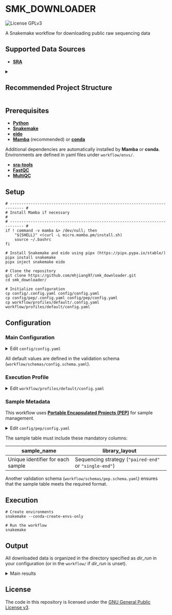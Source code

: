 <!-- markdownlint-configure-file {"no-inline-html": {"allowed_elements": ["code", "details", "h2", "summary"]}} -->

# SMK_DOWNLOADER

![License GPLv3](https://img.shields.io/badge/License-GPLv3-blue.svg)

A Snakemake workflow for downloading public raw sequencing data

## Supported Data Sources

- [**SRA**](https://www.ncbi.nlm.nih.gov/sra)

<details>

<summary><h2>Recommended Project Structure</h2></summary>

```text
data/
├── sra/
│   └── PRJNA*/            # Data organized by BioProject
│       ├── fastqc/            # QC reports
│       ├── multiqc/           # Aggregated QC reports
│       ├── SRRxxx/
│       │   ├── SRRxxx.sra
│       │   └── SRRxxx.fastq.gz    # Single-end reads
│       ├── SRRxxx/            # Individual SRA entries
│       │   ├── SRRxxx.sra         # Raw SRA files
│       │   ├── SRRxxx_1.fastq.gz  # Paired-end forward reads
│       │   └── SRRxxx_2.fastq.gz  # Paired-end reverse reads
│       ├── SRRxxx.fq.gz        # Symbolic links (single-end)
│       ├── SRRxxx_R1.fq.gz     # Symbolic links (paired-end forward)
│       └── SRRxxx_R2.fq.gz     # Symbolic links (paired-end reverse)
└── code/
    └── smk_downloader/    # This workflow
```

</details>

## Prerequisites

- [**Python**](https://www.python.org)
- [**Snakemake**](https://snakemake.github.io)
- [**eido**](https://pep.databio.org/eido/)
- [**Mamba**](https://mamba.readthedocs.io/en/latest/) (recommended) or [**conda**](https://docs.conda.io/projects/conda/en/stable/)

Additional dependencies are automatically installed by **Mamba** or **conda**. Environments are defined in yaml files under `workflow/envs/`.

- [**sra-tools**](https://github.com/ncbi/sra-tools)
- [**FastQC**](https://www.bioinformatics.babraham.ac.uk/projects/fastqc/)
- [**MultiQC**](https://multiqc.info/)

## Setup

```shell
# ---------------------------------------------------------------------------- #
# Install Mamba if necessary                                                   #
# ---------------------------------------------------------------------------- #
if ! command -v mamba &> /dev/null; then
    "${SHELL}" <(curl -L micro.mamba.pm/install.sh)
    source ~/.bashrc
fi

# Install Snakemake and eido using pipx (https://pipx.pypa.io/stable/)
pipx install snakemake
pipx inject snakemake eido

# Clone the repository
git clone https://github.com/mhjiang97/smk_downloader.git
cd smk_downloader/

# Initialize configuration
cp config/.config.yaml config/config.yaml
cp config/pep/.config.yaml config/pep/config.yaml
cp workflow/profiles/default/.config.yaml workflow/profiles/default/config.yaml
```

## Configuration

### Main Configuration

<details>

<summary>Edit <code>config/config.yaml</code></summary>

```yaml
dir_run: /projects/data/sra/PRJNAxxx    # Path to the directory where data will be downloaded (Optional)

retries_sra: 1                          # How many times to retry downloading SRA data (Default: 1)

suffixes_fastq_renamed:                 # Suffixes for renamed FASTQ files (Defaults: {paired-end: ["_R1.fq.gz", "_R2.fq.gz"], single-end: ".fq.gz"})
  paired-end:
    - "_R1.fq.gz"
    - "_R2.fq.gz"
  single-end: ".fq.gz"

run_fastqc: true                        # Whether to run FastQC on downloaded FASTQ files (Default: true)
run_multiqc: true                       # Whether to run MultiQC on FastQC reports (Default: true)
```

</details>

All default values are defined in the validation schema (`workflow/schemas/config.schema.yaml`).

### Execution Profile

<details>

<summary>Edit <code>workflow/profiles/default/config.yaml</code></summary>

```yaml
software-deployment-method:
  - conda
conda-prefix: /.snakemake/envs/smk_downloader
printshellcmds: True
keep-incomplete: True
cores: 20
resources:
  n_instance: 5
set-threads:
  fastqc: 4
set-resources:
  download_sra_paired_end:
    n_instance: 1
  download_sra_single_end:
    n_instance: 1
```

</details>

### Sample Metadata

This workflow uses [**Portable Encapsulated Projects (PEP)**](https://pep.databio.org/) for sample management.

<details>

<summary>Edit <code>config/pep/config.yaml</code></summary>

```yaml
pep_version: 2.1.0
sample_table: PRJNAxxx.csv    # Path to the sample table (Required)
```

</details>

The sample table must include these mandatory columns:

| **sample_name**                   | **library_layout**                                     |
| --------------------------------- | ------------------------------------------------------ |
| Unique identifier for each sample | Sequencing strategy (`"paired-end"` or `"single-end"`) |

Another validation schema (`workflow/schemas/pep.schema.yaml`) ensures that the sample table meets the required format.

## Execution

```shell
# Create environments
snakemake --conda-create-envs-only

# Run the workflow
snakemake
```

## Output

All downloaded data is organized in the directory specified as *dir_run* in your configuration (or in the `workflow/` if *dir_run* is unset).

<details>

<summary>Main results</summary>

- **fastqc/**
  - Raw reads: `{sample}/{sample}[_1/_2]_fastqc.html`
  - Trimmed reads: `fastp/{sample}/{sample}[_1/_2]_fastqc.html`

- **multiqc/**
  - Summary: `multiqc_report.html`

- **SRRxxx/**
  - Raw SRA archive files: `SRRxxx.sra`
  - Extracted single-end reads: `SRRxxx.fastq.gz` *or*
  - Extracted paired-end reads: `SRRxxx_1.fastq.gz`, `SRRxxx_2.fastq.gz`

- **SRRxxx.fq.gz**
  - Symbolic links to single-end reads

- **SRRxxx_R1.fq.gz**, **SRRxxx_R2.fq.gz**
  - Symbolic links to paired-end reads

</details>

## License

The code in this repository is licensed under the [GNU General Public License v3](http://www.gnu.org/licenses/gpl-3.0.html).

